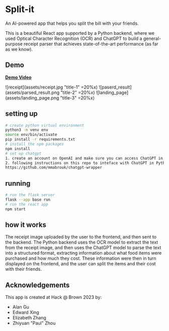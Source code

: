 # Split-it
An AI-powered app that helps you split the bill with your friends. 

This is a beautiful React app supported by a Python backend, where we used Optical Character Recognition (OCR) and ChatGPT to build a general-purpose receipt parser that achieves state-of-the-art performance (as far as we know).

## Demo
[**Demo Video**](https://drive.google.com/file/d/10i-0ATFyxK-_-pMLDm0Q6r14uR6BzkL1/view?usp=sharing)

![receipt](assets/receipt.jpg "title-1" =20%x) ![paserd_result](assets/parsed_result.png "title-2" =20%x) ![landing_page](assets/landing_page.png "title-3" =20%x)


## setting up
```bash
# create python virtual environment
python3 -m venv env
source env/bin/activate
pip install -r requirements.txt
# install the npm packages
npm install
# set up chatgpt
1. create an account on OpenAI and make sure you can access ChatGPT in the browser
2. following instructions on this repo to inteface with ChatGPT in Python:
https://github.com/mmabrouk/chatgpt-wrapper 
```


## running
```bash
# run the flask server
flask --app base run
# run the react app
npm start
```


## how it works 
The receipt image uploaded by the user to the frontend, and then sent to the backend. 
The Python backend uses the OCR model to extract the text from the receipt image, and then uses the ChatGPT model to parse the text into a structured format, extracting information about what food items were purchased and how much they cost. 
These information were then in turn displayed on the frontend, and the user can split the items and their cost with their friends. 


## Acknowledgements
This app is created at Hack @ Brown 2023 by:
- Alan Gu
- Edward Xing
- Elizabeth Zhang
- Zhiyuan "Paul" Zhou
